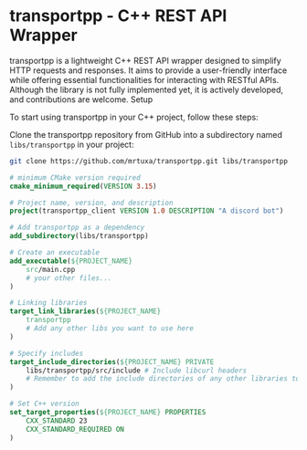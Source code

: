 # transportpp - C++ REST API Wrapper

transportpp is a lightweight C++ REST API wrapper designed to simplify HTTP requests and responses. It aims to provide a user-friendly interface while offering essential functionalities for interacting with RESTful APIs. Although the library is not fully implemented yet, it is actively developed, and contributions are welcome.
Setup

To start using transportpp in your C++ project, follow these steps:

Clone the transportpp repository from GitHub into a subdirectory named `libs/transportpp` in your project:

```bash
git clone https://github.com/mrtuxa/transportpp.git libs/transportpp
```

```cmake
# minimum CMake version required
cmake_minimum_required(VERSION 3.15)

# Project name, version, and description
project(transportpp_client VERSION 1.0 DESCRIPTION "A discord bot")

# Add transportpp as a dependency
add_subdirectory(libs/transportpp)

# Create an executable
add_executable(${PROJECT_NAME}
    src/main.cpp
    # your other files...
)

# Linking libraries
target_link_libraries(${PROJECT_NAME}
    transportpp
    # Add any other libs you want to use here
)

# Specify includes
target_include_directories(${PROJECT_NAME} PRIVATE
    libs/transportpp/src/include # Include libcurl headers
    # Remember to add the include directories of any other libraries too
)

# Set C++ version
set_target_properties(${PROJECT_NAME} PROPERTIES
    CXX_STANDARD 23
    CXX_STANDARD_REQUIRED ON
)
```